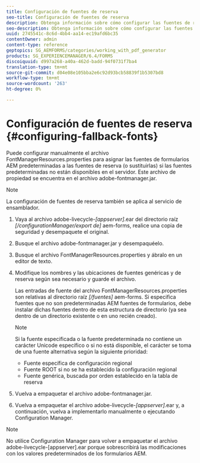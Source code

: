 ```yaml
---
title: Configuración de fuentes de reserva
seo-title: Configuración de fuentes de reserva
description: Obtenga información sobre cómo configurar las fuentes de reserva.
seo-description: Obtenga información sobre cómo configurar las fuentes de reserva.
uuid: 2745541c-8c6d-4bb4-aa14-ec19afd6bc35
contentOwner: admin
content-type: reference
geptopics: SG_AEMFORMS/categories/working_with_pdf_generator
products: SG_EXPERIENCEMANAGER/6.4/FORMS
discoiquuid: d997a268-a40a-462d-badd-94f0731f7ba4
translation-type: tm+mt
source-git-commit: d04e08e105bba2e6c92d93bcb58839f1b5307bd8
workflow-type: tm+mt
source-wordcount: '263'
ht-degree: 0%

---
```



# Configuración de fuentes de reserva {#configuring-fallback-fonts}

Puede configurar manualmente el archivo FontManagerResources.properties para asignar las fuentes de formularios AEM predeterminadas a las fuentes de reserva (o sustituirlas) si las fuentes predeterminadas no están disponibles en el servidor. Este archivo de propiedad se encuentra en el archivo adobe-fontmanager.jar.

>[!NOTE]
>
>La configuración de fuentes de reserva también se aplica al servicio de ensamblador.

1. Vaya al archivo adobe-livecycle-*[appserver]*.ear del directorio raíz *[/configurationManager/export de]* aem-forms, realice una copia de seguridad y desempaquete el original.
1. Busque el archivo adobe-fontmanager.jar y desempaquéelo.
1. Busque el archivo FontManagerResources.properties y ábralo en un editor de texto.
1. Modifique los nombres y las ubicaciones de fuentes genéricas y de reserva según sea necesario y guarde el archivo.

   Las entradas de fuente del archivo FontManagerResources.properties son relativas al directorio raíz *[/fuentes]* aem-forms. Si especifica fuentes que no son predeterminadas AEM fuentes de formularios, debe instalar dichas fuentes dentro de esta estructura de directorio (ya sea dentro de un directorio existente o en uno recién creado).

   >[!NOTE]
   >
   >Si la fuente especificada o la fuente predeterminada no contiene un carácter Unicode específico o si no está disponible, el carácter se toma de una fuente alternativa según la siguiente prioridad:

   * Fuente específica de configuración regional
   * Fuente ROOT si no se ha establecido la configuración regional
   * Fuente genérica, buscada por orden establecido en la tabla de reserva

1. Vuelva a empaquetar el archivo adobe-fontmanager.jar.
1. Vuelva a empaquetar el archivo adobe-livecycle-*[appserver]*.ear y, a continuación, vuelva a implementarlo manualmente o ejecutando Configuration Manager.

>[!NOTE]
>
>No utilice Configuration Manager para volver a empaquetar el archivo adobe-livecycle-[appserver].ear porque sobrescribirá las modificaciones con los valores predeterminados de los formularios AEM.

